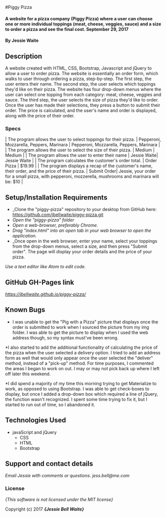 #Piggy Pizza

#### A website for a pizza company (Piggy Pizza) where a user can choose one or more individual toppings (meat, cheese, veggies, sauce) and a size to order a pizza and see the final cost. September 29, 2017

#### By **Jessie Waite**

## Description

A website created with HTML, CSS, Bootstrap, Javascript and jQuery to allow a user to order pizza. The website is essentially an order form, which walks to user through ordering a pizza, step-by-step. The first step, the user enters their name. The second step, the user selects which toppings they'd like on their pizza. The website has four drop-down menus where the user can select one topping from each category: meat, cheese, veggies and sauce. The third step, the user selects the size of pizza they'd like to order. Once the user has made their selections, they press a button to submit their order. The price is calculated, and the user's name and order is displayed, along with the price of their order.  


### Specs
| The program allows the user to select toppings for their pizza.                                        | Pepperoni, Mozzarella, Peppers, Marinara  | Pepperoni, Mozzarella, Peppers, Marinara  |
| The program allows the user to select the size of their pizza.                                                 | Medium                        | Medium                        |
| The program allows the user to enter their name                             | Jessie Waite| Jessie Waite |
| The program calculates the customer's order total.                                                             | Order Pizza                   | $19.99                    |
| The program displays a recap of the customer's name, their order, and the price of their pizza.                           | Submit Order| Jessie, your order for a small pizza, with pepperoni, mozzerella, mushrooms and marinara will be:
$10 |

## Setup/Installation Requirements

* _Clone the "piggy-pizza" repository to your desktop from GitHub here: https://github.com/jbellwaite/piggy-pizza.git
* _Open the "piggy-pizza" folder_
* _Open a web-browser, preferably Chrome._
* _Drag "index.html" into an open tab in your web browser to open the application._
* _Once open in the web browser, enter your name, select your toppings from the drop-down menus, select a size, and then press "Submit order". The page will display your order details and the price of your pizza.

_Use a text editor like Atom to edit code._

## GitHub GH-Pages link
_https://jbellwaite.github.io/piggy-pizza/_

## Known Bugs
* I was unable to get the "Pig with a Pizza" picture that displays once the order is submitted to work when I sourced the picture from my img folder. I was able to get the picture to display when I used the web address though, so my syntax must've been wrong.

*I also started to add the additional functionality of calculating the price of the pizza when the user selected a delivery option. I tried to add an address form as well that would only appear once the user selected the "deliver" method, instead of a "pick-up" method. For time purposes, I commented the areas I began to work on out. I may or may not pick back up where I left off later this weekend.

*I did spend a majority of my time this morning trying to get Materialize to work, as opposed to using Bootstrap. I was able to get check-boxes to display, but once I added a drop-down box which required a line of jQuery, the function wasn't recognized. I spent some time trying to fix it, but I started to run out of time, so I abandoned it.

## Technologies Used
* javaScript and jQuery
  * CSS
  * HTML
  * Bootstrap

## Support and contact details

_Email Jessie with comments or questions._
_jess.bell@me.com_

### License

*{This software is not licensed under the MIT license}*

Copyright (c) 2017 **_{Jessie Bell Waite}_**
